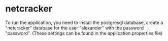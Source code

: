 # netcracker
To run the application, you need to install the postgresql database,
create a "netcracker" database for the user "alexander" with the password "password".
(These settings can be found in the application.properties file)
